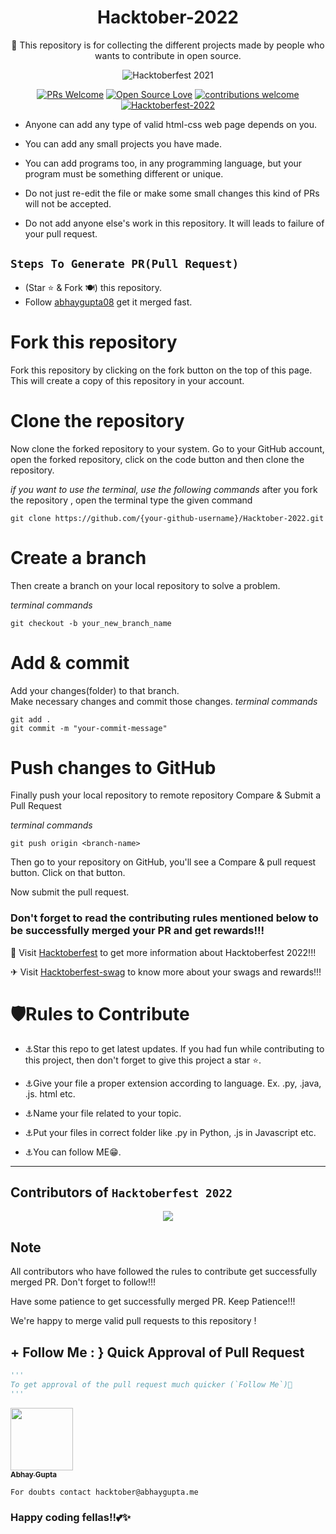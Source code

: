 <div align="center">
<h1> Hacktober-2022 </h1>
🚀 This repository is for collecting the different projects made by people who wants to contribute in open source.

<br/>

![Hacktoberfest 2021](https://raw.githubusercontent.com/ossamamehmood/Hacktoberfest2022/main/static/logo.png)


[![PRs Welcome](https://img.shields.io/badge/PRs-welcome-brightgreen.svg?style=flat&logo=github)](https://github.com/abhaygupta08/Hacktober-2022) 
[![Open Source Love](https://img.shields.io/badge/Open%20Source-%F0%9F%A4%8D-Green)](https://github.com/abhaygupta08/Hacktober-2022)
[![contributions welcome](https://img.shields.io/static/v1.svg?label=Contributions&message=Welcome&color=0059b3)](https://github.com/abhaygupta08/Hacktober-2022)
[![Hacktoberfest-2022](https://img.shields.io/static/v1.svg?label=Hacktoberfest-2022&message=accepted&color=red)](https://github.com/abhaygupta08/Hacktober-2022)

</div>




- Anyone can add any type of valid html-css web page depends on you.

- You can add any small projects you have made.

- You can add programs too, in any programming language, but your program must be something different or unique.

- Do not just re-edit the file or make some small changes this kind of PRs will not be accepted.

- Do not add anyone else's work in this repository. It will leads to failure of your pull request.





##  `Steps To Generate PR(Pull Request)`

- (Star ⭐ & Fork 🍽️) this repository.
- Follow [abhaygupta08](https://www.github.com/abhaygupta08) get it merged fast.
# Fork this repository

Fork this repository by clicking on the fork button on the top of this page. This will create a copy of this repository in your account.

# Clone the repository

Now clone the forked repository to your system. Go to your GitHub account, open the forked repository, click on the code button and then clone the repository.

*if you want to use the terminal, use the following commands*
after you fork the repository , open the terminal type the given command
```
git clone https://github.com/{your-github-username}/Hacktober-2022.git

```

# Create a branch

Then create a branch on your local repository to solve a problem.

*terminal commands*
```
git checkout -b your_new_branch_name

```


# Add & commit

Add your changes(folder) to that branch. <br/>
Make necessary changes and commit those changes. 
*terminal commands*
```
git add .
git commit -m "your-commit-message"

```

# Push changes to GitHub

Finally push your local repository to remote repository
Compare & Submit a Pull Request

*terminal commands*
```
git push origin <branch-name>

```

Then go to your repository on GitHub, you'll see a Compare & pull request button. Click on that button.

Now submit the pull request.


### Don't forget to read the contributing rules mentioned below to be successfully merged your PR and get rewards!!!

🏹 Visit <a href="hacktoberfest.com" target="_blank">Hacktoberfest</a> to get more information about Hacktoberfest 2022!!!

✈ Visit <a href="https://hacktoberfest-swag.com" target="_blank">Hacktoberfest-swag</a> to know more about your swags and rewards!!!

# 🛡Rules to Contribute
- ⚓Star this repo to get latest updates.
  If you had fun while contributing to this project, then don't forget to give this project a star ⭐.

- ⚓Give your file a proper extension according to language. Ex. .py, .java, .js. html etc.
- ⚓Name your file related to your topic.
- ⚓Put your files in correct folder like .py in Python, .js in Javascript etc.
- ⚓You can follow ME😁.
-----------------------------------------


## Contributors of `Hacktoberfest 2022`

<div align="center">

<a href="https://github.com/abhaygupta08/Hacktober-2022/graphs/contributors">
  <img src="https://contrib.rocks/image?repo=abhaygupta08/Hacktober-2022" />
</a>
  
  </div>





## Note
All contributors who have followed the rules to contribute get successfully merged PR. Don't forget to follow!!! 

Have some patience to get successfully merged PR. Keep Patience!!!

We're happy to merge valid pull requests to this repository !












## + Follow Me : } Quick Approval of Pull Request

```py
'''
To get approval of the pull request much quicker (`Follow Me`)🚀
'''
```
<a align="center" href="https://github.com/abhaygupta08"><kbd><img src="https://avatars3.githubusercontent.com/abhaygupta08?size=100" width="100px;" alt=""/></kbd><br /><sub><b>Abhay Gupta</b></sub></a><br />

`For doubts contact hacktober@abhaygupta.me`
### Happy coding fellas!!💕✨



